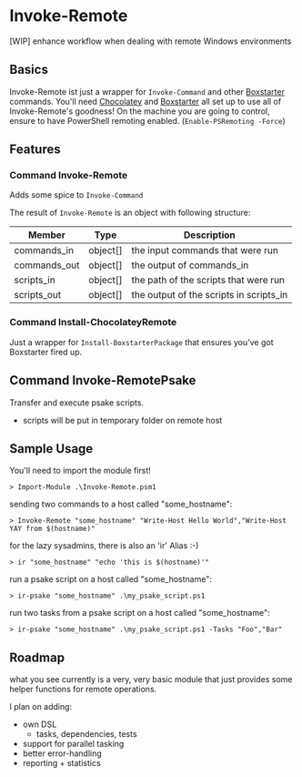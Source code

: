 # Invoke-Remote
[WIP] enhance workflow when dealing with remote Windows environments

## Basics
Invoke-Remote ist just a wrapper for `Invoke-Command` and other [Boxstarter](https://github.com/mwrock/boxstarter) commands.
You'll need [Chocolatey](https://chocolatey.org/) and [Boxstarter](https://github.com/mwrock/boxstarter) all set up to use all of Invoke-Remote's goodness!
On the machine you are going to control, ensure to have PowerShell remoting enabled. (`Enable-PSRemoting -Force`)

## Features
### Command Invoke-Remote
Adds some spice to `Invoke-Command`

The result of `Invoke-Remote` is an object with following structure:

| Member         | Type          | Description                |
| -------------  | ------------  | -------------------------  |
| commands_in    | object[]      | the input commands that were run |
| commands_out   | object[]      | the output of commands_in |
| scripts_in     | object[]      | the path of the scripts that were run |
| scripts_out    | object[]      | the output of the scripts in scripts_in |

### Command Install-ChocolateyRemote
Just a wrapper for `Install-BoxstarterPackage` that ensures you've got Boxstarter fired up.

## Command Invoke-RemotePsake
Transfer and execute psake scripts.
* scripts will be put in temporary folder on remote host

## Sample Usage
You'll need to import the module first!
```
> Import-Module .\Invoke-Remote.psm1
```

sending two commands to a host called "some_hostname":
```
> Invoke-Remote "some_hostname" "Write-Host Hello World","Write-Host YAY from $(hostname)"
```

for the lazy sysadmins, there is also an 'ir' Alias :-)
```
> ir "some_hostname" "echo 'this is $(hostname)'"
```

run a psake script on a host called "some_hostname":
```
> ir-psake "some_hostname" .\my_psake_script.ps1
```

run two tasks from a psake script on a host called "some_hostname":
```
> ir-psake "some_hostname" .\my_psake_script.ps1 -Tasks "Foo","Bar"
```

## Roadmap
what you see currently is a very, very basic module that just provides some helper functions for remote operations.

I plan on adding:
* own DSL
  * tasks, dependencies, tests
* support for parallel tasking
* better error-handling
* reporting + statistics
